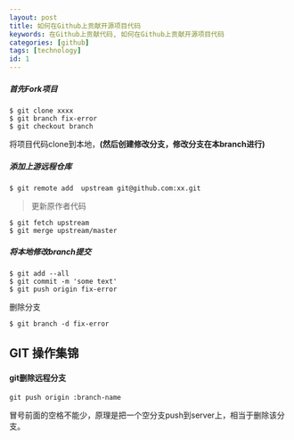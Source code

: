 ```yaml
---
layout: post
title: 如何在Github上贡献开源项目代码
keywords: 在Github上贡献代码, 如何在Github上贡献开源项目代码
categories: [github]
tags: [technology]
id: 1
---
```


##### 首先Fork项目


	$ git clone xxxx
	$ git branch fix-error
	$ git checkout branch

将项目代码clone到本地，__(然后创建修改分支，修改分支在本branch进行)__


##### 添加上游远程仓库

	$ git remote add  upstream git@github.com:xx.git

> 更新原作者代码

	$ git fetch upstream
	$ git merge upstream/master

##### 将本地修改branch提交

	$ git add --all
	$ git commit -m 'some text'
	$ git push origin fix-error


删除分支

	$ git branch -d fix-error


## GIT 操作集锦

#### git删除远程分支

	git push origin :branch-name

冒号前面的空格不能少，原理是把一个空分支push到server上，相当于删除该分支。